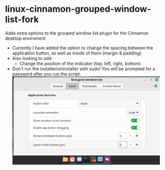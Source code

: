 # linux-cinnamon-grouped-window-list-fork
Adds extra options to the grouped window list plugin for the Cinnamon desktop enviroment

- Currently I have added the option to change the spacing between the application button, as well as inside of them (margin & padding)
- Also looking to add:
  - Change the position of the indicator (top, left, right, bottom)
- Don't run the installer/uninstaller with sudo! You will be prompted for a password after you run the script.
![Preview](preview.gif)
